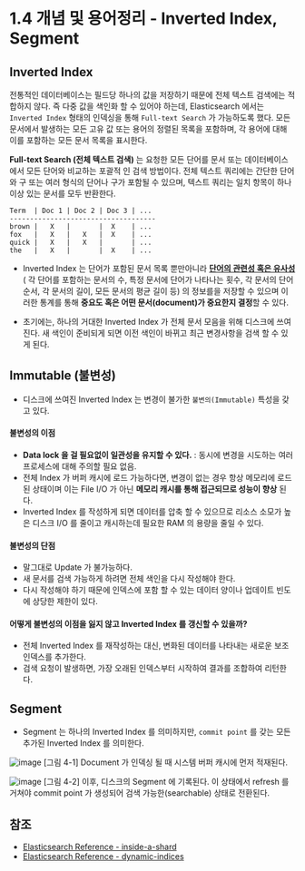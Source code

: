 # 1.4 개념 및 용어정리 - Inverted Index, Segment


## Inverted Index 
전통적인 데이터베이스는 필드당 하나의 값을 저장하기 때문에 전체 텍스트 검색에는 적합하지 않다. 
즉 다중 값을 색인화 할 수 있어야 하는데, Elasticsearch 에서는 `Inverted Index` 형태의 인덱싱을 통해 `Full-text Search` 가 가능하도록 했다. 모든 문서에서 발생하는 모든 고유 값 또는 용어의 정렬된 목록을 포함하며, 각 용어에 대해 이를 포함하는 모든 문서 목록을 표시한다.

**Full-text Search (전체 텍스트 검색)** 는 요청한 모든 단어를 문서 또는 데이터베이스에서 모든 단어와 비교하는 포괄적 인 검색 방법이다. 전체 텍스트 쿼리에는 간단한 단어와 구 또는 여러 형식의 단어나 구가 포함될 수 있으며, 텍스트 쿼리는 일치 항목이 하나 이상 있는 문서를 모두 반환한다.

```
Term  | Doc 1 | Doc 2 | Doc 3 | ...
------------------------------------
brown |   X   |       |  X    | ...
fox   |   X   |   X   |  X    | ...
quick |   X   |   X   |       | ...
the   |   X   |       |  X    | ...
```

+ Inverted Index 는 단어가 포함된 문서 목록 뿐만아니라 **[단어의 관련성 혹은 유사성](https://www.elastic.co/guide/en/elasticsearch/guide/current/relevance-intro.html)** ( 각 단어를 포함하는 문서의 수, 특정 문서에 단어가 나타나는 횟수, 각 문서의 단어 순서, 각 문서의 길이, 모든 문서의 평균 길이 등) 의 정보를을 저장할 수 있으며 이러한 통계를 통해 **중요도 혹은 어떤 문서(document)가 중요한지 결정**할 수 있다.

+ 초기에는, 하나의 거대한 Inverted Index 가 전체 문서 모음을 위해 디스크에 쓰여진다. 새 색인이 준비되게 되면 이전 색인이 바뀌고 최근 변경사항을 검색 할 수 있게 된다.

## Immutable (불변성)
+ 디스크에 쓰여진 Inverted Index 는 변경이 불가한 `불변의(Immutable)` 특성을 갖고 있다.

#### 불변성의 이점
+ **Data lock 을 걸 필요없이 일관성을 유지할 수 있다.** : 동시에 변경을 시도하는 여러 프로세스에 대해 주의할 필요 없음.
+ 전체 Index 가 버퍼 캐시에 로드 가능하다면, 변경이 없는 경우 항상 메모리에 로드된 상태이며 이는 File I/O 가 아닌 **메모리 캐시를 통해 접근되므로 성능이 향상** 된다.
+ Inverted Index 를 작성하게 되면 데이터를 압축 할 수 있으므로 리소스 소모가 높은 디스크 I/O 를 줄이고 캐시하는데 필요한 RAM 의 용량을 줄일 수 있다.

#### 불변성의 단점
+ 말그대로 Update 가 불가능하다.
+ 새 문서를 검색 가능하게 하려면 전체 색인을 다시 작성해야 한다.
+ 다시 작성해야 하기 때문에 인덱스에 포함 할 수 있는 데이터 양이나 업데이트 빈도에 상당한 제한이 있다.

#### 어떻게 불변성의 이점을 잃지 않고 Inverted Index 를 갱신할 수 있을까?
+ 전체 Inverted Index 를 재작성하는 대신, 변화된 데이터를 나타내는 새로운 보조 인덱스를 추가한다.
+ 검색 요청이 발생하면, 가장 오래된 인덱스부터 시작하여 결과를 조합하여 리턴한다.

## Segment
+ Segment 는 하나의 Inverted Index 를 의미하지만, `commit point` 를 갖는 모든 추가된 Inverted Index 를 의미한다.

![image](https://www.elastic.co/guide/en/elasticsearch/guide/current/images/elas_1102.png)
[그림 4-1] Document 가 인덱싱 될 때 시스템 버퍼 캐시에 먼저 적재된다.


![image](https://www.elastic.co/guide/en/elasticsearch/guide/current/images/elas_1103.png)
[그림 4-2] 이후, 디스크의 Segment 에 기록된다. 이 상태에서 refresh 를 거쳐야 commit point 가 생성되어 검색 가능한(searchable) 상태로 전환된다.

## 참조
+ [Elasticsearch Reference - inside-a-shard](https://www.elastic.co/guide/en/elasticsearch/guide/current/inside-a-shard.html)
+ [Elasticsearch Reference - dynamic-indices ](https://www.elastic.co/guide/en/elasticsearch/guide/current/dynamic-indices.html#img-memory-buffer) 

